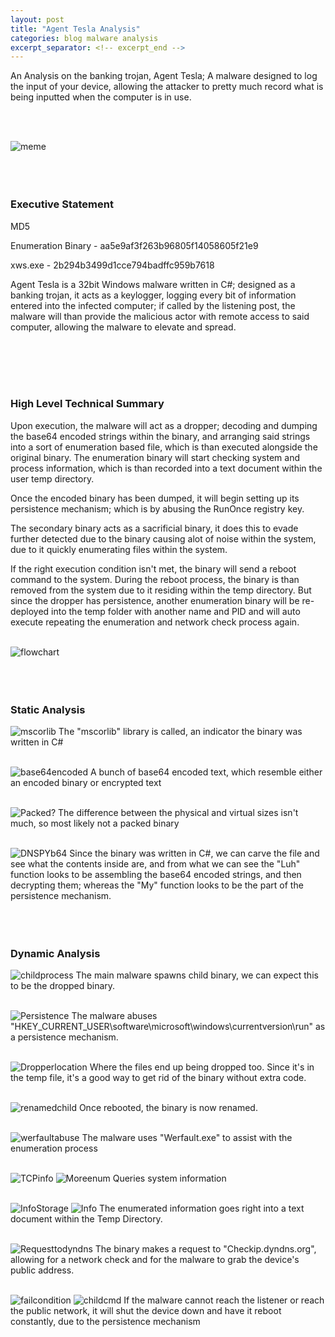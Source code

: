 ```yaml
---
layout: post
title: "Agent Tesla Analysis"
categories: blog malware analysis
excerpt_separator: <!-- excerpt_end -->
---
```


<!-- excerpt_start -->
An Analysis on the banking trojan, Agent Tesla; A malware designed to log the input of your device, allowing the attacker to pretty much
record what is being inputted when the computer is in use.
<!-- excerpt_end -->
<br>
<br>

![meme](/images/AgentTesla/meme.jpeg)
<br>
<br>
<br>
<br>

### Executive Statement
MD5

Enumeration Binary - aa5e9af3f263b96805f14058605f21e9

xws.exe - 2b294b3499d1cce794badffc959b7618


Agent Tesla is a 32bit Windows malware written in C#; designed as a banking trojan, it acts as a keylogger, logging every bit of information entered
into the infected computer; if called by the listening post, the malware will than provide the malicious actor with remote
access to said computer, allowing the malware to elevate and spread.

<br>
<br>
<br>
<br>

### High Level Technical Summary
Upon execution, the malware will act as a dropper; decoding and dumping the base64 encoded strings within the binary, and arranging
said strings into a sort of enumeration based file, which is than executed alongside the original binary. The enumeration binary will start
checking system and process information, which is than recorded into a text document within the user temp directory.

Once the encoded binary has been dumped, it will begin setting up its persistence mechanism; which is by abusing the RunOnce registry key.

The secondary binary acts as a sacrificial binary, it does this to evade further detected due to the binary causing alot of noise within the system,
due to it quickly enumerating files within the system.

If the right execution condition isn't met, the binary will send a reboot command to the system. During the reboot process, the binary is than removed from the system
due to it residing within the temp directory. But since the dropper has persistence, another enumeration binary will be re-deployed into the temp folder with another name and PID
and will auto execute repeating the enumeration and network check process again.
<br>
<br>

![flowchart](/images/AgentTesla/Flowchart.jpeg)
<br>
<br>
<br>
<br>

### Static Analysis
![mscorlib](/images/AgentTesla/Proofofc%23.png)
The "mscorlib" library is called, an indicator the binary was written in C#
<br>
<br>

![base64encoded](/images/AgentTesla/base64encoded.png)
A bunch of base64 encoded text, which resemble either an encoded binary or encrypted text
<br>
<br>

![Packed?](/images/AgentTesla/packedornot.png)
The difference between the physical and virtual sizes isn't much, so most likely not a packed binary
<br>
<br>

![DNSPYb64](/images/AgentTesla/base64dnsspy.png)
Since the binary was written in C#, we can carve the file and see what the contents inside are, and from what we can see
the "Luh" function looks to be assembling the base64 encoded strings, and then decrypting them; whereas the "My"
function looks to be the part of the persistence mechanism.
<br>
<br>
<br>
<br>

### Dynamic Analysis


![childprocess](/images/AgentTesla/childprocess.png)
The main malware spawns child binary, we can expect this to be the dropped binary.
<br>
<br>

![Persistence](/images/AgentTesla/persistence.png)
The malware abuses "HKEY_CURRENT_USER\software\microsoft\windows\currentversion\run" as a persistence mechanism.
<br>
<br>

![Dropperlocation](/images/AgentTesla/dumplocation.png)
Where the files end up being dropped too. Since it's in the temp file, it's a good way to get rid of the binary without extra code.
<br>
<br>

![renamedchild](/images/AgentTesla/rebootnewname.png)
Once rebooted, the binary is now renamed.
<br>
<br>

![werfaultabuse](/images/AgentTesla/werfaultenumassist.png)
The malware uses "Werfault.exe" to assist with the enumeration process
<br>
<br>

![TCPinfo](/images/AgentTesla/requestparams.png)
![Moreenum](/images/AgentTesla/enumbinaryenuming.png)
Queries system information
<br>
<br>

![InfoStorage](/images/AgentTesla/enumfile.png)
![Info](/images/AgentTesla/enuminfo.png)
The enumerated information goes right into a text document within the Temp Directory.
<br>
<br>

![Requesttodyndns](/images/AgentTesla/dyndnsquery.png)
The binary makes a request to "Checkip.dyndns.org", allowing for a network check and for the malware to grab the device's public
address.
<br>
<br>

![failcondition](/images/AgentTesla/callingshutdownscript.png)
![childcmd](/images/AgentTesla/shutdownscript.png)
If the malware cannot reach the listener or reach the public network, it will shut the device down and have it reboot constantly, 
due to the persistence mechanism
<br>
<br>











